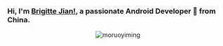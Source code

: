 ### Hi, I'm [Brigitte Jian!](https://moruoyiming.github.io/), a passionate Android Developer 🚀 from China.
<p align="center"> <img src="https://github-readme-stats.vercel.app/api?username=moruoyiming&show_icons=true&theme=gotham" alt="moruoyiming" />

